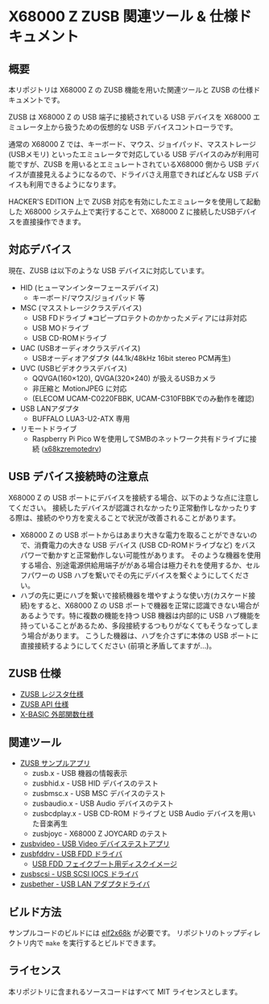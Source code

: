 # X68000 Z ZUSB 関連ツール & 仕様ドキュメント

## 概要

本リポジトリは X68000 Z の ZUSB 機能を用いた関連ツールと ZUSB の仕様ドキュメントです。

ZUSB は X68000 Z の USB 端子に接続されている USB デバイスを X68000 エミュレータ上から扱うための仮想的な USB デバイスコントローラです。

通常の X68000 Z では、キーボード、マウス、ジョイパッド、マスストレージ(USBメモリ) といったエミュレータで対応している USB デバイスのみが利用可能ですが、ZUSB を用いるとエミュレートされているX68000 側から USB デバイスが直接見えるようになるので、ドライバさえ用意できればどんな USB デバイスも利用できるようになります。

HACKER'S EDITION 上で ZUSB 対応を有効にしたエミュレータを使用して起動した X68000 システム上で実行することで、X68000 Z に接続したUSBデバイスを直接操作できます。

## 対応デバイス

現在、ZUSB は以下のような USB デバイスに対応しています。

* HID (ヒューマンインターフェースデバイス)
  * キーボード/マウス/ジョイパッド 等
* MSC (マスストレージクラスデバイス)
  * USB FDドライブ   ※コピープロテクトのかかったメディアには非対応
  * USB MOドライブ
  * USB CD-ROMドライブ
* UAC (USBオーディオクラスデバイス)
  * USBオーディオアダプタ  (44.1k/48kHz 16bit stereo PCM再生)
* UVC (USBビデオクラスデバイス)
  * QQVGA(160×120), QVGA(320×240) が扱えるUSBカメラ
  * 非圧縮と MotionJPEG に対応
  * (ELECOM UCAM-C0220FBBK, UCAM-C310FBBKでのみ動作を確認)
* USB LANアダプタ
  * BUFFALO LUA3-U2-ATX 専用
* リモートドライブ
  * Raspberry Pi Pico Wを使用してSMBのネットワーク共有ドライブに接続 ([x68kzremotedrv](https://github.com/yunkya2/x68kzremotedrv/))

## USB デバイス接続時の注意点

X68000 Z の USB ポートにデバイスを接続する場合、以下のような点に注意してください。
接続したデバイスが認識されなかったり正常動作しなかったりする際は、接続のやり方を変えることで状況が改善されることがあります。

* X68000 Z の USB ポートからはあまり大きな電力を取ることができないので、消費電力の大きな USB デバイス (USB CD-ROMドライブなど) をバスパワーで動かすと正常動作しない可能性があります。
そのような機器を使用する場合、別途電源供給用端子ががある場合は極力それを使用するか、セルフパワーの USB ハブを繋いでその先にデバイスを繋ぐようにしてください。
* ハブの先に更にハブを繋いで接続機器を増やすような使い方(カスケード接続)をすると、X68000 Z の USB ポートで機器を正常に認識できない場合があるようです。特に複数の機能を持つ USB 機器は内部的に USB ハブ機能を持っていることがあるため、多段接続するつもりがなくてもそうなってしまう場合があります。
こうした機器は、ハブを介さずに本体の USB ポートに直接接続するようにしてください (前項と矛盾してますが…)。

## ZUSB 仕様

* [ZUSB レジスタ仕様](ZUSB-specs.md)
* [ZUSB API 仕様](ZUSB-api.md)
* [X-BASIC 外部関数仕様](basic/README.md)

## 関連ツール

* [ZUSB サンプルアプリ](src/README.md)
  * zusb.x - USB 機器の情報表示
  * zusbhid.x - USB HID デバイスのテスト
  * zusbmsc.x - USB MSC デバイスのテスト
  * zusbaudio.x - USB Audio デバイスのテスト
  * zusbcdplay.x - USB CD-ROM ドライブと USB Audio デバイスを用いた音楽再生
  * zusbjoyc - X68000 Z JOYCARD のテスト
* [zusbvideo - USB Video デバイステストアプリ](zusbvideo/README.md)
* [zusbfddrv - USB FDD ドライバ](zusbfddrv/README.md)
  * [USB FDD フェイクブート用ディスクイメージ](zusbfddrv/README-zusbfdboot.md)
* [zusbscsi - USB SCSI IOCS ドライバ](zusbscsi/README.md)
* [zusbether - USB LAN アダプタドライバ](zusbether/README.md)

## ビルド方法

サンプルコードのビルドには [elf2x68k](https://github.com/yunkya2/elf2x68k) が必要です。
リポジトリのトップディレクトリ内で `make` を実行するとビルドできます。

## ライセンス

本リポジトリに含まれるソースコードはすべて MIT ライセンスとします。

